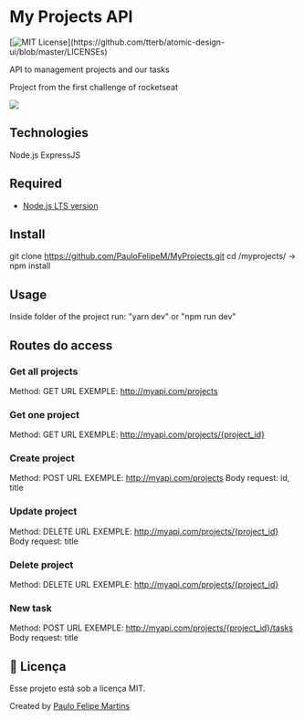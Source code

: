 # My Projects API

[![MIT License](https://img.shields.io/apm/l/atomic-design-ui.svg?)](https://github.com/tterb/atomic-design-ui/blob/master/LICENSEs)

API to management projects and our tasks

Project from the first challenge of rocketseat

![](header.png)

## Technologies
Node.js
ExpressJS

## Required
- [Node.js LTS version](https://nodejs.org/en/)

## Install

git clone https://github.com/PauloFelipeM/MyProjects.git
cd /myprojects/ -> npm install

## Usage

Inside folder of the project run: "yarn dev" or "npm run dev"

## Routes do access

### Get all projects
Method: GET
URL EXEMPLE: http://myapi.com/projects

### Get one project
Method: GET
URL EXEMPLE: http://myapi.com/projects/{project_id}

### Create project
Method: POST
URL EXEMPLE: http://myapi.com/projects
Body request: id, title

### Update project
Method: DELETE
URL EXEMPLE: http://myapi.com/projects/{project_id}
Body request: title

### Delete project
Method: DELETE
URL EXEMPLE: http://myapi.com/projects/{project_id}

### New task
Method: POST
URL EXEMPLE: http://myapi.com/projects/{project_id}/tasks
Body request: title

## :memo: Licença

Esse projeto está sob a licença MIT.

Created by [Paulo Felipe Martins](https://www.linkedin.com/in/paulo-felipe-martins-3940b011a/)
